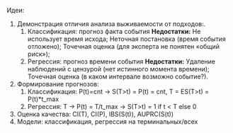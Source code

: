 Идеи:

1. Демонстрация отличия анализа выживаемости от подходов:.
   1. Классификация: прогноз факта события
      **Недостатки:**
      Не использует время исхода;
      Неточная постановка (время события отложено);
      Точечная оценка (для эксперта не понятен «общий риск»);
   1. Регрессия: прогноз времени события
      **Недостатки:**
      Удаление наблюдений с цензурой (нет истинного момента времени);
      Точечная оценка (в каком интервале возможно событие?).
1. Формирование прогнозов:
   1. Классификация: P(t)=cnt -> S(T>t) = P(t) = cnt, T = ES(T>t) = P(t)\*t_max
   1. Регрессия: T -> P(t) = T/t_max -> S(T>t) = 1 if t \< T else 0
1. Оценка качества: CI(T), CI(P), IBS(S(t)), AUPRC(S(t))
1. Модели: классификация, регрессия на терминальных/всех
